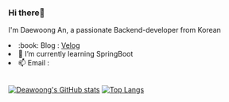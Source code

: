 ### Hi there👋
I'm Daewoong An, a passionate Backend-developer from Korean

<ui>
  <li>:book: Blog : <a href="https://velog.io/@dkseodnd1201">Velog</a></li>
  <li>🌱 I’m currently learning SpringBoot</li>
  <li>📫 Email : </li>
</ui>
<dkseodnd1201@gmail.com>

<br>

[![Deawoong's GitHub stats](https://github-readme-stats.vercel.app/api?username=dkseodnd1201)](https://github.com/anuraghazra/github-readme-stats)
[![Top Langs](https://github-readme-stats.vercel.app/api/top-langs/?username=dkseodnd1201&layout=compact)](https://github.com/anuraghazra/github-readme-stats)
